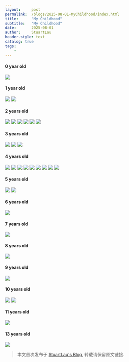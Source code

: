 ```yaml
---
layout:     post
permalink:  /blogs/2025-08-01-MyChildhood/index.html
title:      "My Childhood"
subtitle:   "My Childhood"
date:       2025-08-01
author:     StuartLau
header-style: text
catalog: true
tags:
    - 
---
```

#### 0 year old
<div>
<img src="/images/in-post/MyChildhood-0y-1.jpg">
</div>

#### 1 year old
<img src="/images/in-post/MyChildhood-1y-1.jpg">
<img src="/images/in-post/MyChildhood-1y-3.jpg">


#### 2 years old
<div>
<img src="/images/in-post/MyChildhood-2y-1.jpg">
<img src="/images/in-post/MyChildhood-2y-2.jpg">
<img src="/images/in-post/MyChildhood-2y-3.jpg">
<img src="/images/in-post/MyChildhood-2y-4.jpg">
<img src="/images/in-post/MyChildhood-2y-9.jpg">
<img src="/images/in-post/MyChildhood-2y-10.jpg">
</div>

#### 3 years old
<div>
<img src="/images/in-post/MyChildhood-3y-1.jpg">
<img src="/images/in-post/MyChildhood-3y-2.jpg">
<img src="/images/in-post/MyChildhood-1y-2.jpg">
</div>

#### 4 years old
<div>
<img src="/images/in-post/MyChildhood-4y-1.jpg">
<img src="/images/in-post/MyChildhood-4y-2.jpg">
<img src="/images/in-post/MyChildhood-4y-6.jpg">
<img src="/images/in-post/MyChildhood-4y-7.jpg">
<img src="/images/in-post/MyChildhood-4y-8.jpg">
<img src="/images/in-post/MyChildhood-4y-9.jpg">
<img src="/images/in-post/MyChildhood-4y-10.jpg">
<img src="/images/in-post/MyChildhood-4y-11.jpg">
<img src="/images/in-post/MyChildhood-4y-12.jpg">
</div>

#### 5 years old
<div>
<img src="/images/in-post/MyChildhood-5y-1.jpg">
<img src="/images/in-post/MyChildhood-5y-2.jpg">
</div>

#### 6 years old
<div>
<img src="/images/in-post/MyChildhood-6y-1.jpg">
</div>

#### 7 years old
<div>
<img src="/images/in-post/MyChildhood-7y-1.jpg">
</div>

#### 8 years old
<div>
<img src="/images/in-post/MyChildhood-8y-1.jpg">
</div>

#### 9 years old
<div>
<img src="/images/in-post/MyChildhood-9y-1.jpg">
</div>

#### 10 years old
<div>
<img src="/images/in-post/MyChildhood-10y-1.jpg">
<img src="/images/in-post/MyChildhood-10y-3.jpg">
</div>

#### 11 years old
<div>
<img src="/images/in-post/MyChildhood-11y-1.jpg">
</div>

#### 13 years old
<div>
<img src="/images/in-post/MyChildhood-13y-1.jpg">
</div>


> 本文首次发布于 [StuartLau's Blog](https://stuartlau.github.io), 转载请保留原文链接.
